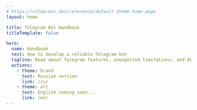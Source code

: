 ```yaml
---
# https://vitepress.dev/reference/default-theme-home-page
layout: home

title: Telegram Bot Handbook
titleTemplate: false

hero:
  name: Handbook
  text: How to develop a reliable Telegram bot
  tagline: Read about Telegram features, unexpected limitations, and API tricks.
  actions:
    - theme: brand
      text: Russian version
      link: /ru/
    - theme: alt
      text: English coming soon...
      link: /en/
---
```

